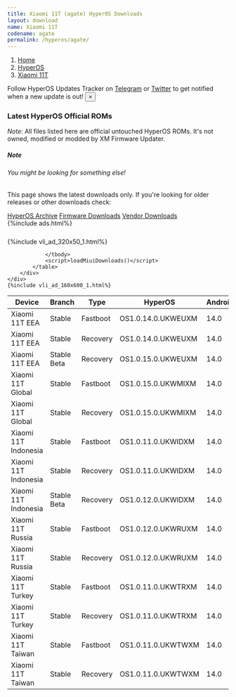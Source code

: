 ```yaml
---
title: Xiaomi 11T (agate) HyperOS Downloads
layout: download
name: Xiaomi 11T
codename: agate
permalink: /hyperos/agate/
---
```

<nav aria-label="breadcrumb">
    <ol class="breadcrumb">
        <li class="breadcrumb-item"><a href="/">Home</a></li>
        <li class="breadcrumb-item"><a href="/hyperos/">HyperOS</a></li>
        <li class="breadcrumb-item active" aria-current="page"><a href="/hyperos/agate/">Xiaomi 11T</a></li>
    </ol>
</nav>
<div class="alert alert-primary alert-dismissible fade show" role="alert">
    Follow HyperOS Updates Tracker on <a href="https://t.me/MIUIUpdatesTracker" class="alert-link">Telegram</a>
     or <a href="https://twitter.com/MiFwUpdater" class="alert-link">Twitter</a> to get notified when a new update is out!
    <button type="button" class="close" data-dismiss="alert" aria-label="Close">
        <span aria-hidden="true">&times;</span>
    </button>
</div>

### Latest HyperOS Official ROMs
*Note*: All files listed here are official untouched HyperOS ROMs. It's not owned, modified or modded by XM Firmware Updater.
<div class="card">
  <div class="card-body">
    <h5 class="card-title">Note</h5>
    <h6 class="card-subtitle mb-2 text-muted">You might be looking for something else!</h6>
    <p class="card-text">This page shows the latest downloads only.
     If you're looking for older releases or other downloads check:</p>
    <a href="/archive/hyperos/agate/" class="card-link">HyperOS Archive</a>
    <a href="/firmware/agate/" class="card-link">Firmware Downloads</a>
    <a href="/vendor/agate/" class="card-link">Vendor Downloads</a>
  </div>
</div>
{%include ads.html%}
<div class="row justify-content-center">
    <div class="col-10">
        <div class="table-responsive-md" style="margin-top: 25px;">
            {%include vli_ad_320x50_1.html%}
            <table id="miui" class="display dt-responsive nowrap compact table table-striped table-hover table-sm">
                <thead class="thead-dark">
                    <tr>
                        <th data-ref="device">Device</th>
                        <th data-ref="branch">Branch</th>
                        <th data-ref="type">Type</th>
                        <th data-ref="miui">HyperOS</th>
                        <th data-ref="android">Android</th>
                        <th data-ref="size">Size</th>
                        <th data-ref="size">Date</th>
                        <th data-ref="link">Link</th>
                    </tr>
                </thead>
                <tbody>
                <tr><td>Xiaomi 11T EEA</td><td>Stable</td><td>Fastboot</td><td>OS1.0.14.0.UKWEUXM</td><td>14.0</td><td>6.2 GB</td><td>2025-04-22</td><td><a href="/hyperos/agate/stable/OS1.0.14.0.UKWEUXM/">Download</a></td></tr>
<tr><td>Xiaomi 11T EEA</td><td>Stable</td><td>Recovery</td><td>OS1.0.14.0.UKWEUXM</td><td>14.0</td><td>4.9 GB</td><td>2025-04-28</td><td><a href="/hyperos/agate/stable/OS1.0.14.0.UKWEUXM/">Download</a></td></tr>
<tr><td>Xiaomi 11T EEA</td><td>Stable Beta</td><td>Recovery</td><td>OS1.0.15.0.UKWEUXM</td><td>14.0</td><td>4.9 GB</td><td>2025-05-22</td><td><a href="/hyperos/agate/stable beta/OS1.0.15.0.UKWEUXM/">Download</a></td></tr>
<tr><td>Xiaomi 11T Global</td><td>Stable</td><td>Fastboot</td><td>OS1.0.15.0.UKWMIXM</td><td>14.0</td><td>6.4 GB</td><td>2025-05-09</td><td><a href="/hyperos/agate/stable/OS1.0.15.0.UKWMIXM/">Download</a></td></tr>
<tr><td>Xiaomi 11T Global</td><td>Stable</td><td>Recovery</td><td>OS1.0.15.0.UKWMIXM</td><td>14.0</td><td>5.0 GB</td><td>2025-05-17</td><td><a href="/hyperos/agate/stable/OS1.0.15.0.UKWMIXM/">Download</a></td></tr>
<tr><td>Xiaomi 11T Indonesia</td><td>Stable</td><td>Fastboot</td><td>OS1.0.11.0.UKWIDXM</td><td>14.0</td><td>6.2 GB</td><td>2025-04-22</td><td><a href="/hyperos/agate/stable/OS1.0.11.0.UKWIDXM/">Download</a></td></tr>
<tr><td>Xiaomi 11T Indonesia</td><td>Stable</td><td>Recovery</td><td>OS1.0.11.0.UKWIDXM</td><td>14.0</td><td>4.9 GB</td><td>2025-04-30</td><td><a href="/hyperos/agate/stable/OS1.0.11.0.UKWIDXM/">Download</a></td></tr>
<tr><td>Xiaomi 11T Indonesia</td><td>Stable Beta</td><td>Recovery</td><td>OS1.0.12.0.UKWIDXM</td><td>14.0</td><td>4.9 GB</td><td>2025-05-22</td><td><a href="/hyperos/agate/stable beta/OS1.0.12.0.UKWIDXM/">Download</a></td></tr>
<tr><td>Xiaomi 11T Russia</td><td>Stable</td><td>Fastboot</td><td>OS1.0.12.0.UKWRUXM</td><td>14.0</td><td>6.1 GB</td><td>2025-04-23</td><td><a href="/hyperos/agate/stable/OS1.0.12.0.UKWRUXM/">Download</a></td></tr>
<tr><td>Xiaomi 11T Russia</td><td>Stable</td><td>Recovery</td><td>OS1.0.12.0.UKWRUXM</td><td>14.0</td><td>4.9 GB</td><td>2025-05-14</td><td><a href="/hyperos/agate/stable/OS1.0.12.0.UKWRUXM/">Download</a></td></tr>
<tr><td>Xiaomi 11T Turkey</td><td>Stable</td><td>Fastboot</td><td>OS1.0.11.0.UKWTRXM</td><td>14.0</td><td>6.1 GB</td><td>2025-04-24</td><td><a href="/hyperos/agate/stable/OS1.0.11.0.UKWTRXM/">Download</a></td></tr>
<tr><td>Xiaomi 11T Turkey</td><td>Stable</td><td>Recovery</td><td>OS1.0.11.0.UKWTRXM</td><td>14.0</td><td>4.9 GB</td><td>2025-05-07</td><td><a href="/hyperos/agate/stable/OS1.0.11.0.UKWTRXM/">Download</a></td></tr>
<tr><td>Xiaomi 11T Taiwan</td><td>Stable</td><td>Fastboot</td><td>OS1.0.11.0.UKWTWXM</td><td>14.0</td><td>5.7 GB</td><td>2025-04-24</td><td><a href="/hyperos/agate/stable/OS1.0.11.0.UKWTWXM/">Download</a></td></tr>
<tr><td>Xiaomi 11T Taiwan</td><td>Stable</td><td>Recovery</td><td>OS1.0.11.0.UKWTWXM</td><td>14.0</td><td>4.7 GB</td><td>2025-05-07</td><td><a href="/hyperos/agate/stable/OS1.0.11.0.UKWTWXM/">Download</a></td></tr>

                </tbody>
                <script>loadMiuiDownloads()</script>
            </table>
        </div>
    </div>
    {%include vli_ad_160x600_1.html%}
</div>
